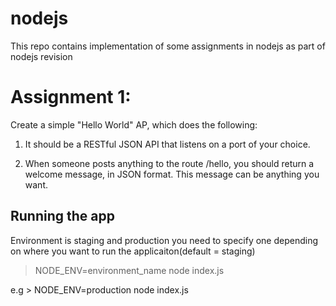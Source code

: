 # nodejs
This repo contains implementation of some assignments in nodejs as part of nodejs revision


# Assignment 1: 

Create a simple "Hello World" AP, which does the following:

1. It should be a RESTful JSON API that listens on a port of your choice. 

2. When someone posts anything to the route /hello, you should return a welcome message, in JSON format. This message can be anything you want. 

## Running the app
Environment is staging and production you need to specify one depending on where you want to run the applicaiton(default = staging)
> NODE_ENV=environment_name node index.js
  
  e.g > NODE_ENV=production node index.js



